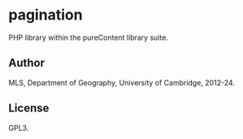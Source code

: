 # pagination

PHP library within the pureContent library suite.


## Author

MLS, Department of Geography, University of Cambridge, 2012-24.


## License

GPL3.
